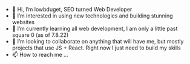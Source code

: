 - 👋 Hi, I’m lowbduget, SEO turned Web Developer
- 👀 I’m interested in using new technologies and building stunning websites
- 🌱 I’m currently learning all web development, I am only a little past square 0 (as of 7.8.22)
- 💞️ I’m looking to collaborate on anything that will have me, but mostly projects that use JS + React. Right now I just need to build my skills
- 📫 How to reach me ...

<!---
verylowbudget/verylowbudget is a ✨ special ✨ repository because its `README.md` (this file) appears on your GitHub profile.
You can click the Preview link to take a look at your changes.
--->
